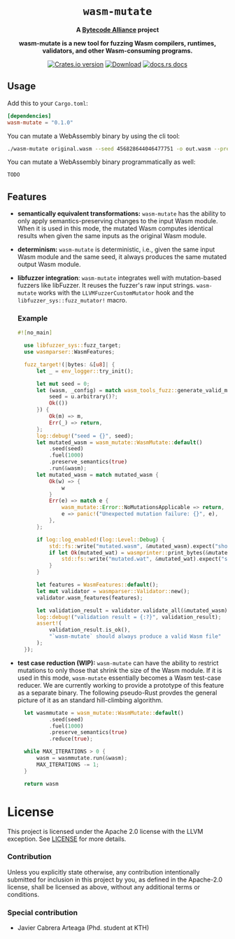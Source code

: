 <div align="center">
  <h1><code>wasm-mutate</code></h1>

<strong>A <a href="https://bytecodealliance.org/">Bytecode Alliance</a> project</strong>

  <p>
    <strong>wasm-mutate is a new tool for fuzzing Wasm compilers, runtimes, validators, and other Wasm-consuming programs.</strong>
  </p>

  <!-- TODO add proper links --> 
  <p>
    <a href="https://crates.io/crates/wasm-mutate"><img src="https://img.shields.io/crates/v/wasm-mutate.svg?style=flat-square" alt="Crates.io version" /></a>
    <a href="https://crates.io/crates/wasm-mutate"><img src="https://img.shields.io/crates/d/wasm-mutate.svg?style=flat-square" alt="Download" /></a>
    <a href="https://docs.rs/wasm-mutate/"><img src="https://img.shields.io/static/v1?label=docs&message=wasm-mutate&color=blue&style=flat-square" alt="docs.rs docs" /></a>
  </p>
</div>

<!-- .  -->


## Usage

Add this to your `Cargo.toml`:

```toml
[dependencies]
wasm-mutate = "0.1.0"
```

You can mutate a WebAssembly binary by using the cli tool:

```bash
./wasm-mutate original.wasm --seed 456828644046477751 -o out.wasm --preserve-semantics
```


You can mutate a WebAssembly binary programmatically as well:

```rust
TODO
```


## Features

* **semantically equivalent transformations:** `wasm-mutate` has the ability to
  only apply semantics-preserving changes to the input Wasm module. When it is
  used in this mode, the mutated Wasm computes identical results when
  given the same inputs as the original Wasm module.
* **determinism:** `wasm-mutate` is deterministic, i.e., given the same input
  Wasm module and the same seed, it always produces the same mutated
  output Wasm module.
* **libfuzzer integration**: `wasm-mutate` integrates well with mutation-based fuzzers like libFuzzer. It
  reuses the fuzzer's raw input strings. `wasm-mutate` works with the
  `LLVMFuzzerCustomMutator` hook and the
  `libfuzzer_sys::fuzz_mutator!` macro.
  ### Example
  ```rust
  #![no_main]

    use libfuzzer_sys::fuzz_target;
    use wasmparser::WasmFeatures;

    fuzz_target!(|bytes: &[u8]| {
        let _ = env_logger::try_init();

        let mut seed = 0;
        let (wasm, _config) = match wasm_tools_fuzz::generate_valid_module(bytes, |config, u| {
            seed = u.arbitrary()?;
            Ok(())
        }) {
            Ok(m) => m,
            Err(_) => return,
        };
        log::debug!("seed = {}", seed);
        let mutated_wasm = wasm_mutate::WasmMutate::default()
            .seed(seed)
            .fuel(1000)
            .preserve_semantics(true)
            .run(&wasm);
        let mutated_wasm = match mutated_wasm {
            Ok(w) => {
                w
            }
            Err(e) => match e {
                wasm_mutate::Error::NoMutationsApplicable => return,
                e => panic!("Unexpected mutation failure: {}", e),
            },
        };

        if log::log_enabled!(log::Level::Debug) {
            std::fs::write("mutated.wasm", &mutated_wasm).expect("should write `mutated.wasm` okay");
            if let Ok(mutated_wat) = wasmprinter::print_bytes(&mutated_wasm) {
                std::fs::write("mutated.wat", &mutated_wat).expect("should write `mutated.wat` okay");
            }
        }

        let features = WasmFeatures::default();
        let mut validator = wasmparser::Validator::new();
        validator.wasm_features(features);

        let validation_result = validator.validate_all(&mutated_wasm);
        log::debug!("validation result = {:?}", validation_result);
        assert!(
            validation_result.is_ok(),
            "`wasm-mutate` should always produce a valid Wasm file"
        );
    });

  ```

* **test case reduction (WIP):** `wasm-mutate` can have the ability to restrict
  mutations to only those that shrink the size of the Wasm module. If it is used
  in this mode, `wasm-mutate` essentially becomes a Wasm test-case reducer. We
  are currently working to provide a prototype of this feature as a separate
  binary. The following pseudo-Rust provdes the general picture of it as an
  standard hill-climbing algorithm.

  ```rust
    let wasmmutate = wasm_mutate::WasmMutate::default()
            .seed(seed)
            .fuel(1000)
            .preserve_semantics(true)
            .reduce(true);

    while MAX_ITERATIONS > 0 {
        wasm = wasmmutate.run(&wasm);
        MAX_ITERATIONS -= 1;
    }

    return wasm

  ```

# License

This project is licensed under the Apache 2.0 license with the LLVM exception.
See [LICENSE](LICENSE) for more details.

### Contribution

Unless you explicitly state otherwise, any contribution intentionally submitted
for inclusion in this project by you, as defined in the Apache-2.0 license,
shall be licensed as above, without any additional terms or conditions.

### Special contribution

* Javier Cabrera Arteaga (Phd. student at KTH)

